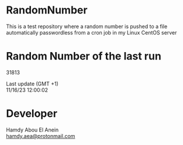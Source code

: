 # RandomNumber    
This is a test repository where a random number is pushed to a file automatically passwordless from a cron job in my Linux CentOS server    
# Random Number of the last run   
31813
      
Last update (GMT +1)    
11/16/23 12:00:02
# Developer    
Hamdy Abou El Anein   
hamdy.aea@protonmail.com
